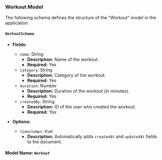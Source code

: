 ### Workout Model

The following schema defines the structure of the "Workout" model in the application.

#### `WorkoutSchema`

- **Fields:**
  - `name`: String
    - **Description:** Name of the workout.
    - **Required:** Yes
  - `category`: String
    - **Description:** Category of the workout.
    - **Required:** Yes
  - `duration`: Number
    - **Description:** Duration of the workout (in minutes).
    - **Required:** Yes
  - `createdBy`: String
    - **Description:** ID of the user who created the workout.
    - **Required:** Yes

- **Options:**
  - `timestamps`: true
    - **Description:** Automatically adds `createdAt` and `updatedAt` fields to the document.

#### Model Name: `Workout`
